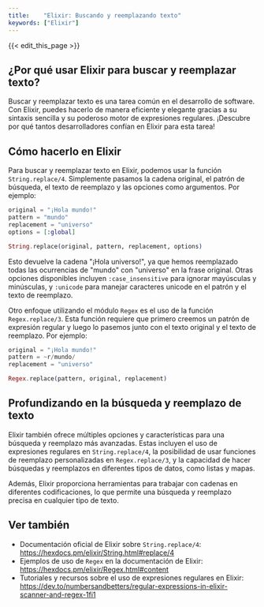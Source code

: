 ```yaml
---
title:    "Elixir: Buscando y reemplazando texto"
keywords: ["Elixir"]
---
```


{{< edit_this_page >}}

## ¿Por qué usar Elixir para buscar y reemplazar texto?

Buscar y reemplazar texto es una tarea común en el desarrollo de software. Con Elixir, puedes hacerlo de manera eficiente y elegante gracias a su sintaxis sencilla y su poderoso motor de expresiones regulares. ¡Descubre por qué tantos desarrolladores confían en Elixir para esta tarea!

## Cómo hacerlo en Elixir

Para buscar y reemplazar texto en Elixir, podemos usar la función `String.replace/4`. Simplemente pasamos la cadena original, el patrón de búsqueda, el texto de reemplazo y las opciones como argumentos. Por ejemplo:

```Elixir
original = "¡Hola mundo!"
pattern = "mundo"
replacement = "universo"
options = [:global]

String.replace(original, pattern, replacement, options)
```

Esto devuelve la cadena "¡Hola universo!", ya que hemos reemplazado todas las ocurrencias de "mundo" con "universo" en la frase original. Otras opciones disponibles incluyen `:case_insensitive` para ignorar mayúsculas y minúsculas, y `:unicode` para manejar caracteres unicode en el patrón y el texto de reemplazo.

Otro enfoque utilizando el módulo `Regex` es el uso de la función `Regex.replace/3`. Esta función requiere que primero creemos un patrón de expresión regular y luego lo pasemos junto con el texto original y el texto de reemplazo. Por ejemplo:

```Elixir
original = "¡Hola mundo!"
pattern = ~r/mundo/
replacement = "universo"

Regex.replace(pattern, original, replacement)
```

## Profundizando en la búsqueda y reemplazo de texto

Elixir también ofrece múltiples opciones y características para una búsqueda y reemplazo más avanzadas. Estas incluyen el uso de expresiones regulares en `String.replace/4`, la posibilidad de usar funciones de reemplazo personalizadas en `Regex.replace/3`, y la capacidad de hacer búsquedas y reemplazos en diferentes tipos de datos, como listas y mapas.

Además, Elixir proporciona herramientas para trabajar con cadenas en diferentes codificaciones, lo que permite una búsqueda y reemplazo precisa en cualquier tipo de texto.

## Ver también

- Documentación oficial de Elixir sobre `String.replace/4`: https://hexdocs.pm/elixir/String.html#replace/4
- Ejemplos de uso de `Regex` en la documentación de Elixir: https://hexdocs.pm/elixir/Regex.html#content
- Tutoriales y recursos sobre el uso de expresiones regulares en Elixir: https://dev.to/numbersandbetters/regular-expressions-in-elixir-scanner-and-regex-1fi1